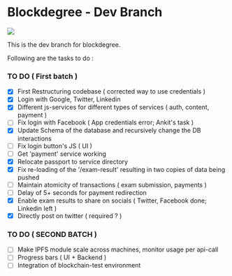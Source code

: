 # Blockdegree - Dev Branch

<img src="https://img.shields.io/badge/deploy--ready-no-red" />  

This is the dev branch for blockdegree. 

Following are the tasks to do : 
### TO DO ( First batch )
- [x] First Restructuring codebase ( corrected way to use credentials )
- [x] Login with Google, Twitter, Linkedin
- [x] Different js-services for different types of services ( auth, content, payment )
- [ ] Fix login with Facebook ( App credentials error; Ankit's task )
- [X] Update Schema of the database and recursively change the DB interactions
- [ ] Fix login button's JS ( UI )
- [ ] Get 'payment' service working
- [x] Relocate passport to service directory
- [x] Fix re-loading of the '/exam-result' resulting in two copies of data being pushed
- [ ] Maintain atomicity of transactions ( exam submission, payments )
- [ ] Delay of 5+ seconds for payment redirection
- [x] Enable exam results to share on socials ( Twitter, Facebook done; Linkedin left )
- [X] Directly post on twitter ( required ? )

### TO DO ( SECOND BATCH )
- [ ] Make IPFS module scale across machines, monitor usage per api-call
- [ ] Progress bars ( UI + Backend )
- [ ] Integration of blockchain-test environment  